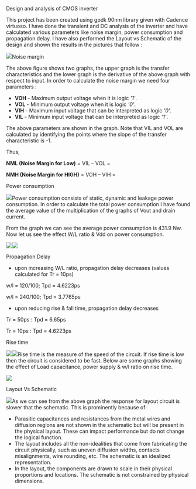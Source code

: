 Design and analysis of CMOS inverter

This project has been created using gpdk 90nm library given with Cadence virtuoso. I have done the transient and DC analysis of the inverter and have calculated various parameters like noise margin, power consumption and propagation delay. I have also performed the Layout vs Schematic of the design and shown the results in the pictures that follow :

![](Aspose.Words.e03009f2-fc7e-4195-aedb-da8bbe913288.001.png)Noise margin

The above figure shows two graphs, the upper graph is the transfer characteristics and the lower graph is the derivative of the above graph with respect to input. In order to calculate the noise margin we need four parameters : 

- **VOH** - Maximum output voltage when it is logic *'1'*.
- **VOL** - Minimum output voltage when it is logic *'0'*.
- **VIH** - Maximum input voltage that can be interpreted as logic *'0'*.
- **VIL** - Minimum input voltage that can be interpreted as logic *'1'*.

The above parameters are shown in the graph. Note that VIL and VOL are calculated by identifying the points where the slope of the transfer characteristic is -1. 

Thus,

**NML (Noise Margin for Low)** = VIL – VOL =

**NMH (Noise Margin for HIGH)** = VOH – VIH = 

Power consumption

![](Aspose.Words.e03009f2-fc7e-4195-aedb-da8bbe913288.002.png)Power consumption consists of static, dynamic and leakage power consumption. In order to calculate the total power consumption I have found the average value of the multiplication of the graphs of Vout and drain current. 















From the graph we can see the average power consumption is 431.9 Nw. Now let us see the effect W/L ratio & Vdd on power consumption.





![](Aspose.Words.e03009f2-fc7e-4195-aedb-da8bbe913288.003.png)![](Aspose.Words.e03009f2-fc7e-4195-aedb-da8bbe913288.004.png)

Propagation Delay

- upon increasing W/L ratio, propagation delay decreases (values calculated for Tr = 10ps)

w/l = 120/100; Tpd = 4.6223ps

w/l = 240/100; Tpd = 3.7765ps

- upon reducing rise & fall time, propagation delay decreases

Tr = 50ps : Tpd = 6.65ps

Tr = 10ps : Tpd = 4.6223ps

Rise time

![](Aspose.Words.e03009f2-fc7e-4195-aedb-da8bbe913288.005.png)![](Aspose.Words.e03009f2-fc7e-4195-aedb-da8bbe913288.006.png)Rise time is the measure of the speed of the circuit. If rise time is low then the circuit is considered to be fast. Below are some graphs showing the effect of Load capacitance, power supply & w/l ratio on rise time. 

![](Aspose.Words.e03009f2-fc7e-4195-aedb-da8bbe913288.007.png)

Layout Vs Schematic

![](Aspose.Words.e03009f2-fc7e-4195-aedb-da8bbe913288.008.png)As we can see from the above graph the response for layout circuit is slower that the schematic. This is prominently because of:

- Parasitic capacitances and resistances from the metal wires and diffusion regions are not shown in the schematic but will be present in the physical layout. These can impact performance but do not change the logical function.
- The layout includes all the non-idealities that come from fabricating the circuit physically, such as uneven diffusion widths, contacts misalignments, wire rounding, etc. The schematic is an idealized representation.
- In the layout, the components are drawn to scale in their physical proportions and locations. The schematic is not constrained by physical dimensions.


